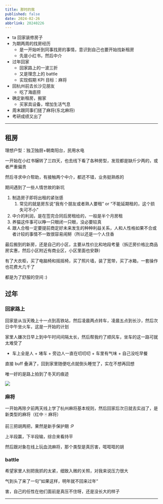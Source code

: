 ```yaml
---
title: 那时的我
published: false
date: 2024-02-26
abbrlink: 20240226
---
```


- ta 回家装修房子
- 为期两周的找房经历
  - 是一开始听到同事找房的事情，意识到自己也要开始找新租房
  - 先是小红书，然后中介
- 过年回家
  - 回家路上的一波三折
  - 又是理念上的 battle
  - 实现假期 KPI 目标：麻将
- 回杭州前去长沙见朋友
  - 吃了海底捞
- 确定新租房，搬家
  - 买家具设备，增加生活气息
- 周末跟同事们搓了麻将(东北麻将)
- 考研成绩又出了

<hr />

## 租房

理想户型：独卫独厨+朝南阳台，民用水电

一开始在小红书辗转了三四天，也去线下看了各种房型，发现都是缺斤少两的，或者严重偏贵

然后寻求中介帮助，有接触两个中介，都还不错，业务挺熟练的

期间遇到了一些人情世故的新坑

1. 制造房子即将出租的紧张感
   1. 常见的就是房东说“我有个朋友或者熟人要租” or “不能延期租的，这个损失可不小”
2. 中介的利润，是在签完合同后房租给的，一般是半个月房租
3. 养猫这件事可以睁一只眼闭一只眼，没必要较真
4. 跟人合租一定要提前商定好未来发生的种种利益关系，人和人性格如果不合或者计较的事情不一致很容易闹掰（所以还是一个人住香

最后搬到的新房，还是自己的小区，主要从性价比和地段考量（拆迁房价格比商品房实惠，然后小区附近有商业区，小区里面也安静）

有了大衣柜，买了电脑椅和摇摇椅，买了照片墙，装了宽带，买了冰箱，一套操作也花费大几千了

都是为了舒服的空间 :)

## 过年

### 回家路上

回家是从当天晚上十一点到高铁站，然后凌晨两点转车，凌晨五点到长沙，然后次日中午坐火车，这是一开始的计划

家里人嫌次日早上到中午时间间隔太长，然后帮我约了顺风车，坐车的这一路可就太难受了

- 车上全是人 + 堵车 + 旁边人一直在叨叨叨 + 车里有气味 + 自己没吃早餐

直接 buff 叠满了，回到家里随便吃点就倒头睡觉了，实在不想再回想

唯一好的是路上拍到了冬天的痕迹

![](https://cdn.jsdelivr.net/gh/jiechen257/personal-gallery@main/img/202402281648928.png)

### 麻将

一开始再除夕前两天线上学了杭州麻将基本规则，然后回家后次日就去实战了，是新类型的麻将（红中 🀄️ 麻将）

前三把胡两把，果然是新手保护期 :P

上半段赢，下半段输，综合来看持平

然后跟对象在线上玩血流麻将，那个类型是真厉害，哐哐哐的胡

### battle

希望家里人别把我抓的太紧，细致入微的关照，对我来说压力很大

气到头了来了一句”如果这样，明年就不回来过年“

害，自己的任性在他们面前是真压不住呀，还是没长大的样子

<hr />
